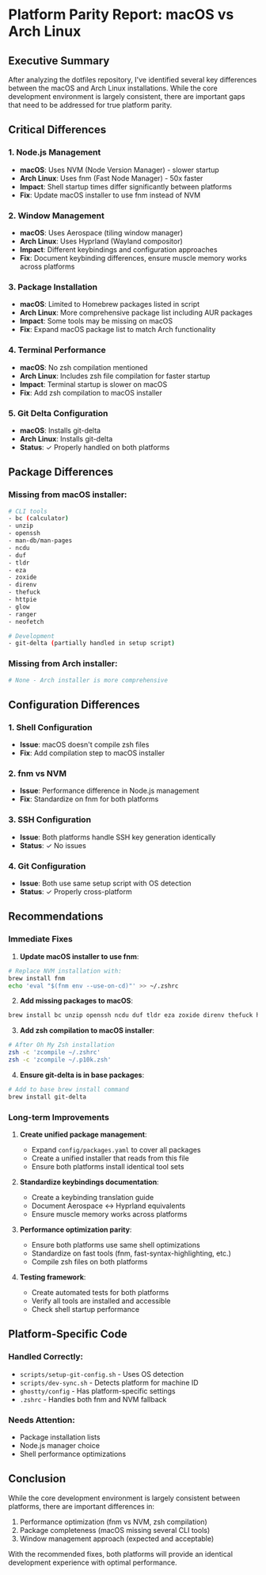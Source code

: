 # Platform Parity Report: macOS vs Arch Linux

## Executive Summary
After analyzing the dotfiles repository, I've identified several key differences between the macOS and Arch Linux installations. While the core development environment is largely consistent, there are important gaps that need to be addressed for true platform parity.

## Critical Differences

### 1. Node.js Management
- **macOS**: Uses NVM (Node Version Manager) - slower startup
- **Arch Linux**: Uses fnm (Fast Node Manager) - 50x faster
- **Impact**: Shell startup times differ significantly between platforms
- **Fix**: Update macOS installer to use fnm instead of NVM

### 2. Window Management
- **macOS**: Uses Aerospace (tiling window manager)
- **Arch Linux**: Uses Hyprland (Wayland compositor)
- **Impact**: Different keybindings and configuration approaches
- **Fix**: Document keybinding differences, ensure muscle memory works across platforms

### 3. Package Installation
- **macOS**: Limited to Homebrew packages listed in script
- **Arch Linux**: More comprehensive package list including AUR packages
- **Impact**: Some tools may be missing on macOS
- **Fix**: Expand macOS package list to match Arch functionality

### 4. Terminal Performance
- **macOS**: No zsh compilation mentioned
- **Arch Linux**: Includes zsh file compilation for faster startup
- **Impact**: Terminal startup is slower on macOS
- **Fix**: Add zsh compilation to macOS installer

### 5. Git Delta Configuration
- **macOS**: Installs git-delta
- **Arch Linux**: Installs git-delta
- **Status**: ✓ Properly handled on both platforms

## Package Differences

### Missing from macOS installer:
```bash
# CLI tools
- bc (calculator)
- unzip
- openssh
- man-db/man-pages
- ncdu
- duf
- tldr
- eza
- zoxide
- direnv
- thefuck
- httpie
- glow
- ranger
- neofetch

# Development
- git-delta (partially handled in setup script)
```

### Missing from Arch installer:
```bash
# None - Arch installer is more comprehensive
```

## Configuration Differences

### 1. Shell Configuration
- **Issue**: macOS doesn't compile zsh files
- **Fix**: Add compilation step to macOS installer

### 2. fnm vs NVM
- **Issue**: Performance difference in Node.js management
- **Fix**: Standardize on fnm for both platforms

### 3. SSH Configuration
- **Issue**: Both platforms handle SSH key generation identically
- **Status**: ✓ No issues

### 4. Git Configuration
- **Issue**: Both use same setup script with OS detection
- **Status**: ✓ Properly cross-platform

## Recommendations

### Immediate Fixes

1. **Update macOS installer to use fnm**:
```bash
# Replace NVM installation with:
brew install fnm
echo 'eval "$(fnm env --use-on-cd)"' >> ~/.zshrc
```

2. **Add missing packages to macOS**:
```bash
brew install bc unzip openssh ncdu duf tldr eza zoxide direnv thefuck httpie glow ranger neofetch
```

3. **Add zsh compilation to macOS installer**:
```bash
# After Oh My Zsh installation
zsh -c 'zcompile ~/.zshrc'
zsh -c 'zcompile ~/.p10k.zsh'
```

4. **Ensure git-delta is in base packages**:
```bash
# Add to base brew install command
brew install git-delta
```

### Long-term Improvements

1. **Create unified package management**:
   - Expand `config/packages.yaml` to cover all packages
   - Create a unified installer that reads from this file
   - Ensure both platforms install identical tool sets

2. **Standardize keybindings documentation**:
   - Create a keybinding translation guide
   - Document Aerospace ↔ Hyprland equivalents
   - Ensure muscle memory works across platforms

3. **Performance optimization parity**:
   - Ensure both platforms use same shell optimizations
   - Standardize on fast tools (fnm, fast-syntax-highlighting, etc.)
   - Compile zsh files on both platforms

4. **Testing framework**:
   - Create automated tests for both platforms
   - Verify all tools are installed and accessible
   - Check shell startup performance

## Platform-Specific Code

### Handled Correctly:
- `scripts/setup-git-config.sh` - Uses OS detection
- `scripts/dev-sync.sh` - Detects platform for machine ID
- `ghostty/config` - Has platform-specific settings
- `.zshrc` - Handles both fnm and NVM fallback

### Needs Attention:
- Package installation lists
- Node.js manager choice
- Shell performance optimizations

## Conclusion

While the core development environment is largely consistent between platforms, there are important differences in:
1. Performance optimization (fnm vs NVM, zsh compilation)
2. Package completeness (macOS missing several CLI tools)
3. Window management approach (expected and acceptable)

With the recommended fixes, both platforms will provide an identical development experience with optimal performance.